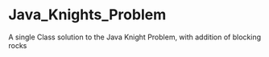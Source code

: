 # Java_Knights_Problem
A single Class solution to the Java Knight Problem, with addition of blocking rocks
